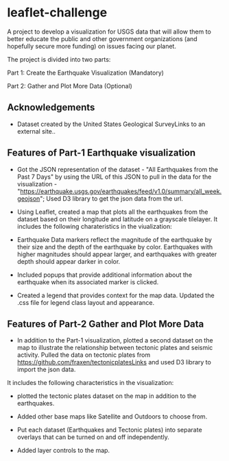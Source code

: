 # leaflet-challenge
A project to develop a visualization for USGS data that will allow them to better educate the public and other government organizations (and hopefully secure more funding) on issues facing our planet.

The project is divided into two parts:

Part 1: Create the Earthquake Visualization (Mandatory)

Part 2: Gather and Plot More Data (Optional)

## Acknowledgements

- Dataset created by the United States Geological SurveyLinks to an external site..



## Features of Part-1 Earthquake visualization

- Got the JSON representation  of the dataset - "All Earthquakes from the Past 7 Days" by using the URL of this JSON to pull in the data for the visualization - "https://earthquake.usgs.gov/earthquakes/feed/v1.0/summary/all_week.geojson"; Used D3 library to get the json data from the url.

- Using Leaflet, created a map that plots all the earthquakes from the dataset based on their longitude and latitude on a grayscale tilelayer. 
It includes the following charateristics in the viualization:

- Earthquake Data markers reflect the magnitude of the earthquake by their size and the depth of the earthquake by color. Earthquakes with higher magnitudes should appear larger, and earthquakes with greater depth should appear darker in color.

- Included popups that provide additional information about the earthquake when its associated marker is clicked.

- Created a legend that provides context for the map data. Updated the .css file for legend class layout and appearance.


## Features of Part-2 Gather and Plot More Data

- In addition to the Part-1 visualization, plotted a second dataset on the map to illustrate the relationship between tectonic plates and seismic activity. Pulled the data on tectonic plates from https://github.com/fraxen/tectonicplatesLinks and used D3 library to import the json data.

It includes the following characteristics in the visualization:

- plotted the tectonic plates dataset on the map in addition to the earthquakes.

- Added other base maps like Satellite and Outdoors to choose from.

- Put each dataset (Earthquakes and Tectonic plates) into separate overlays that can be turned on and off independently.

- Added layer controls to the map.

